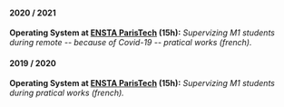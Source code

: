 #### 2020 / 2021

**Operating System at [ENSTA ParisTech](https://www.ensta-paristech.fr/) (15h):** *Supervizing M1 students during remote -- because of Covid-19 -- pratical works (french).*

#### 2019 / 2020

**Operating System at [ENSTA ParisTech](https://www.ensta-paristech.fr/) (15h):** *Supervizing M1 students during pratical works (french).*

